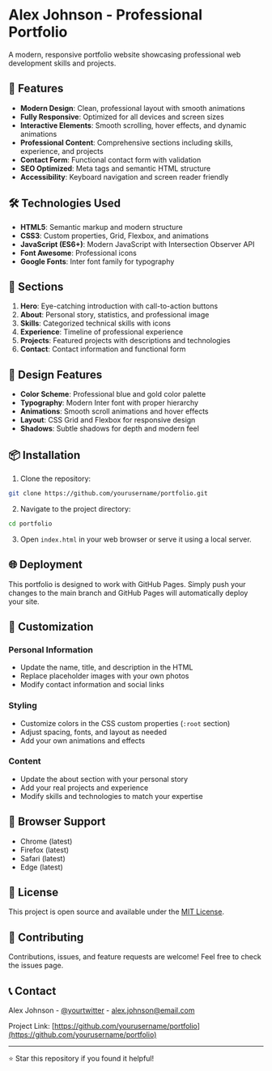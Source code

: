 # Alex Johnson - Professional Portfolio

A modern, responsive portfolio website showcasing professional web development skills and projects.

## 🚀 Features

- **Modern Design**: Clean, professional layout with smooth animations
- **Fully Responsive**: Optimized for all devices and screen sizes
- **Interactive Elements**: Smooth scrolling, hover effects, and dynamic animations
- **Professional Content**: Comprehensive sections including skills, experience, and projects
- **Contact Form**: Functional contact form with validation
- **SEO Optimized**: Meta tags and semantic HTML structure
- **Accessibility**: Keyboard navigation and screen reader friendly

## 🛠️ Technologies Used

- **HTML5**: Semantic markup and modern structure
- **CSS3**: Custom properties, Grid, Flexbox, and animations
- **JavaScript (ES6+)**: Modern JavaScript with Intersection Observer API
- **Font Awesome**: Professional icons
- **Google Fonts**: Inter font family for typography

## 📱 Sections

1. **Hero**: Eye-catching introduction with call-to-action buttons
2. **About**: Personal story, statistics, and professional image
3. **Skills**: Categorized technical skills with icons
4. **Experience**: Timeline of professional experience
5. **Projects**: Featured projects with descriptions and technologies
6. **Contact**: Contact information and functional form

## 🎨 Design Features

- **Color Scheme**: Professional blue and gold color palette
- **Typography**: Modern Inter font with proper hierarchy
- **Animations**: Smooth scroll animations and hover effects
- **Layout**: CSS Grid and Flexbox for responsive design
- **Shadows**: Subtle shadows for depth and modern feel

## 📦 Installation

1. Clone the repository:
```bash
git clone https://github.com/yourusername/portfolio.git
```

2. Navigate to the project directory:
```bash
cd portfolio
```

3. Open `index.html` in your web browser or serve it using a local server.

## 🌐 Deployment

This portfolio is designed to work with GitHub Pages. Simply push your changes to the main branch and GitHub Pages will automatically deploy your site.

## 📝 Customization

### Personal Information
- Update the name, title, and description in the HTML
- Replace placeholder images with your own photos
- Modify contact information and social links

### Styling
- Customize colors in the CSS custom properties (`:root` section)
- Adjust spacing, fonts, and layout as needed
- Add your own animations and effects

### Content
- Update the about section with your personal story
- Add your real projects and experience
- Modify skills and technologies to match your expertise

## 🔧 Browser Support

- Chrome (latest)
- Firefox (latest)
- Safari (latest)
- Edge (latest)

## 📄 License

This project is open source and available under the [MIT License](LICENSE).

## 🤝 Contributing

Contributions, issues, and feature requests are welcome! Feel free to check the issues page.

## 📞 Contact

Alex Johnson - [@yourtwitter](https://twitter.com/yourtwitter) - alex.johnson@email.com

Project Link: [https://github.com/yourusername/portfolio](https://github.com/yourusername/portfolio)

---

⭐ Star this repository if you found it helpful!
